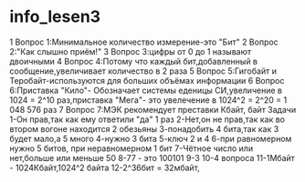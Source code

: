 # info_lesen3
1 Вопрос 1:Минимальное количество измерение-это "Бит"
2 Вопрос 2:"Как слышно приём!"
3 Вопрос 3:цифры от 0 до 1 называют двоичными
4 Вопрос 4:Потому что каждый бит,добавленный в сообщение,увеличивает количество в 2 раза
5 Вопрос 5:Гигобайт и Теробайт-используются для больших объёмах информации
6 Вопрос 6:Приставка "Кило"- Обозначает системы еденицы СИ,увеличение в 1024 = 2^10 раз,приставка "Мега"- это увелечение в 1024^2 = 2^20 = 1 048 576 раз
7 Вопрос 7:МЭК рекомендует преставки Кбайт, байт 
  Задачи 
1-Он прав,так как ему ответили "да" 1 раз 
2-Нет,он не прав,так как во втором вогоне находится 2 обезьяны 
3-понадобить 4 бита,так как 3 будет мало,а 5 много 
4-нужно 3 бита 
5-ключ 2 и 4
6-при равномерном нужно 5 битов, при неравномерном 1 бит 
7-Чётное число или нет,больше или меньше 50
8-77 - это 100101
9-3
10-4 вопроса
11-1Мбайт - 1024Кбайт,1024^2 байта 
12-2^36бит = 32мбайт, 

